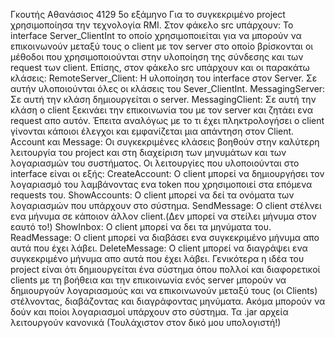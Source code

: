 Γκουτής Αθανάσιος 4129 5ο εξάμηνο
Για το συγκεκριμένο project χρησιμοποίησα την τεχνολογία RMI. Στον φάκελο src υπάρχουν:
Το interface Server_ClientInt το οποίο χρησιμοποιείται για να μπορούν να επικοινωνούν μεταξύ τους ο client με τον
server στο οποίο βρίσκονται οι μέθοδοι που χρησιμοποιούνται στην υλοποίηση της σύνδεσης και των request των client.
Επίσης, στον φάκελο src υπάρχουν και οι παρακάτω κλάσεις:
RemoteServer_Client: Η υλοποίηση του interface στον Server. Σε αυτήν υλοποιούνται όλες οι κλάσεις του Sever_ClientInt.
MessagingServer: Σε αυτή την κλάση δημιουργείται ο server.
MessagingClient: Σε αυτή την κλάση ο client ξεκινάει την επικοινωνία του με τον server και ζητάει ενα request απο αυτόν.
Έπειτα αναλόγως με το τι έχει πληκτρολογήσει ο client γίνονται κάποιοι έλεγχοι και εμφανίζεται μια απάντηση στον Client.
Account και Message: Οι συγκεκριμένες κλάσεις βοηθούν στην καλύτερη λειτουργία του project και στη διαχείριση των 
μηνυμάτων και των λογαριασμών του συστήματος.
Οι λειτουργίες που υλοποιούνται στο interface είναι οι εξής:
CreateAccount: Ο client μπορεί να δημιουργήσει τον λογαριασμό του λαμβάνοντας ενα token που χρησιμοποιεί στα επόμενα 
requests του.
ShowAccounts: Ο client μπορεί να δεί τα ονόματα των λογαριασμών που υπάρχουν στο σύστημα.
SendMessage: Ο client στέλνει ενα μήνυμα σε κάποιον άλλον client.(Δεν μπορεί να στείλει μήνυμα στον εαυτό το!)
ShowInbox: Ο client μπορεί να δει τα μηνύματα του.
ReadMessage: Ο client μπορεί να διαβάσει ενα συγκεκριμένο μήνυμα απο αυτά που έχει λάβει.
DeleteMessage: O client μπορεί να διαγράψει ενα συγκεκριμένο μήνυμα απο αυτά που έχει λάβει.
Γενικότερα η ιδέα του project είναι ότι δημιουργείται ένα σύστημα όπου πολλοί και διαφορετικοί clients με τη βοήθεια
και την επικοινωνία ενός server μπορούν να δημιουργούν λογαριασμούς και να επικοινωνούν μεταξύ τους (οι Clients)
στέλνοντας, διαβάζοντας και διαγράφοντας μηνύματα. Ακόμα μπορούν να δούν και ποίοι λογαριασμοί υπάρχουν στο σύστημα.
Τα .jar αρχεία λειτουργούν κανονικά (Τουλάχιστον στον δικό μου υπολογιστή!)
